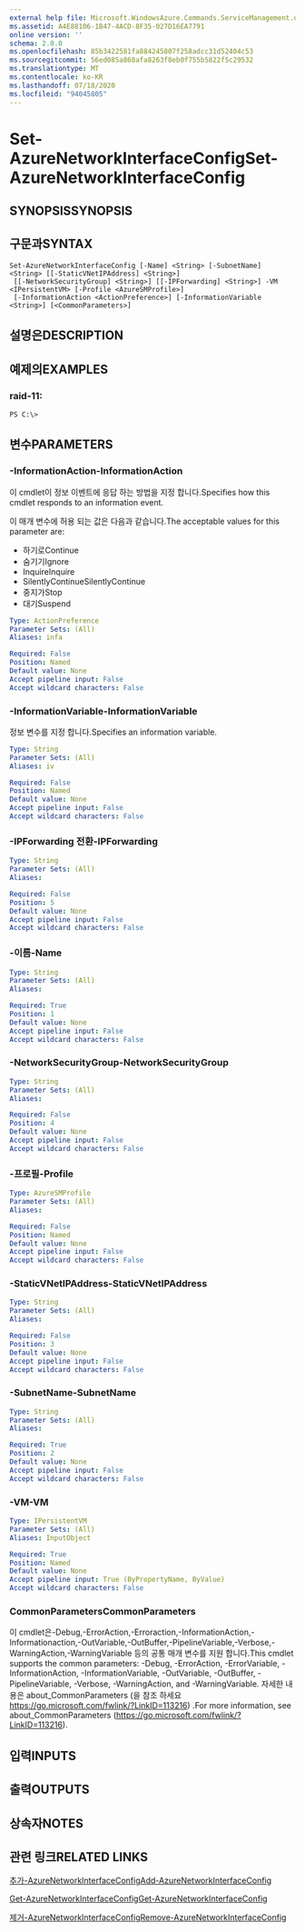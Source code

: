 ```yaml
---
external help file: Microsoft.WindowsAzure.Commands.ServiceManagement.dll-Help.xml
ms.assetid: A4E88106-1B47-4ACD-8F35-027D16EA7791
online version: ''
schema: 2.0.0
ms.openlocfilehash: 85b3422581fa884245807f258adcc31d52404c53
ms.sourcegitcommit: 56ed085a868afa8263f8eb0f755b5822f5c29532
ms.translationtype: MT
ms.contentlocale: ko-KR
ms.lasthandoff: 07/18/2020
ms.locfileid: "94045805"
---
```

# <span data-ttu-id="4833a-101">Set-AzureNetworkInterfaceConfig</span><span class="sxs-lookup"><span data-stu-id="4833a-101">Set-AzureNetworkInterfaceConfig</span></span>

## <span data-ttu-id="4833a-102">SYNOPSIS</span><span class="sxs-lookup"><span data-stu-id="4833a-102">SYNOPSIS</span></span>

## <span data-ttu-id="4833a-103">구문과</span><span class="sxs-lookup"><span data-stu-id="4833a-103">SYNTAX</span></span>

```
Set-AzureNetworkInterfaceConfig [-Name] <String> [-SubnetName] <String> [[-StaticVNetIPAddress] <String>]
 [[-NetworkSecurityGroup] <String>] [[-IPForwarding] <String>] -VM <IPersistentVM> [-Profile <AzureSMProfile>]
 [-InformationAction <ActionPreference>] [-InformationVariable <String>] [<CommonParameters>]
```

## <span data-ttu-id="4833a-104">설명은</span><span class="sxs-lookup"><span data-stu-id="4833a-104">DESCRIPTION</span></span>

## <span data-ttu-id="4833a-105">예제의</span><span class="sxs-lookup"><span data-stu-id="4833a-105">EXAMPLES</span></span>

### <span data-ttu-id="4833a-106">raid-1</span><span class="sxs-lookup"><span data-stu-id="4833a-106">1:</span></span>
```
PS C:\>
```

## <span data-ttu-id="4833a-107">변수</span><span class="sxs-lookup"><span data-stu-id="4833a-107">PARAMETERS</span></span>

### <span data-ttu-id="4833a-108">-InformationAction</span><span class="sxs-lookup"><span data-stu-id="4833a-108">-InformationAction</span></span>
<span data-ttu-id="4833a-109">이 cmdlet이 정보 이벤트에 응답 하는 방법을 지정 합니다.</span><span class="sxs-lookup"><span data-stu-id="4833a-109">Specifies how this cmdlet responds to an information event.</span></span>

<span data-ttu-id="4833a-110">이 매개 변수에 허용 되는 값은 다음과 같습니다.</span><span class="sxs-lookup"><span data-stu-id="4833a-110">The acceptable values for this parameter are:</span></span>

- <span data-ttu-id="4833a-111">하기로</span><span class="sxs-lookup"><span data-stu-id="4833a-111">Continue</span></span>
- <span data-ttu-id="4833a-112">숨기기</span><span class="sxs-lookup"><span data-stu-id="4833a-112">Ignore</span></span>
- <span data-ttu-id="4833a-113">Inquire</span><span class="sxs-lookup"><span data-stu-id="4833a-113">Inquire</span></span>
- <span data-ttu-id="4833a-114">SilentlyContinue</span><span class="sxs-lookup"><span data-stu-id="4833a-114">SilentlyContinue</span></span>
- <span data-ttu-id="4833a-115">중지가</span><span class="sxs-lookup"><span data-stu-id="4833a-115">Stop</span></span>
- <span data-ttu-id="4833a-116">대기</span><span class="sxs-lookup"><span data-stu-id="4833a-116">Suspend</span></span>

```yaml
Type: ActionPreference
Parameter Sets: (All)
Aliases: infa

Required: False
Position: Named
Default value: None
Accept pipeline input: False
Accept wildcard characters: False
```

### <span data-ttu-id="4833a-117">-InformationVariable</span><span class="sxs-lookup"><span data-stu-id="4833a-117">-InformationVariable</span></span>
<span data-ttu-id="4833a-118">정보 변수를 지정 합니다.</span><span class="sxs-lookup"><span data-stu-id="4833a-118">Specifies an information variable.</span></span>

```yaml
Type: String
Parameter Sets: (All)
Aliases: iv

Required: False
Position: Named
Default value: None
Accept pipeline input: False
Accept wildcard characters: False
```

### <span data-ttu-id="4833a-119">-IPForwarding 전환</span><span class="sxs-lookup"><span data-stu-id="4833a-119">-IPForwarding</span></span>
```yaml
Type: String
Parameter Sets: (All)
Aliases: 

Required: False
Position: 5
Default value: None
Accept pipeline input: False
Accept wildcard characters: False
```

### <span data-ttu-id="4833a-120">-이름</span><span class="sxs-lookup"><span data-stu-id="4833a-120">-Name</span></span>
```yaml
Type: String
Parameter Sets: (All)
Aliases: 

Required: True
Position: 1
Default value: None
Accept pipeline input: False
Accept wildcard characters: False
```

### <span data-ttu-id="4833a-121">-NetworkSecurityGroup</span><span class="sxs-lookup"><span data-stu-id="4833a-121">-NetworkSecurityGroup</span></span>
```yaml
Type: String
Parameter Sets: (All)
Aliases: 

Required: False
Position: 4
Default value: None
Accept pipeline input: False
Accept wildcard characters: False
```

### <span data-ttu-id="4833a-122">-프로필</span><span class="sxs-lookup"><span data-stu-id="4833a-122">-Profile</span></span>
```yaml
Type: AzureSMProfile
Parameter Sets: (All)
Aliases: 

Required: False
Position: Named
Default value: None
Accept pipeline input: False
Accept wildcard characters: False
```

### <span data-ttu-id="4833a-123">-StaticVNetIPAddress</span><span class="sxs-lookup"><span data-stu-id="4833a-123">-StaticVNetIPAddress</span></span>
```yaml
Type: String
Parameter Sets: (All)
Aliases: 

Required: False
Position: 3
Default value: None
Accept pipeline input: False
Accept wildcard characters: False
```

### <span data-ttu-id="4833a-124">-SubnetName</span><span class="sxs-lookup"><span data-stu-id="4833a-124">-SubnetName</span></span>
```yaml
Type: String
Parameter Sets: (All)
Aliases: 

Required: True
Position: 2
Default value: None
Accept pipeline input: False
Accept wildcard characters: False
```

### <span data-ttu-id="4833a-125">-VM</span><span class="sxs-lookup"><span data-stu-id="4833a-125">-VM</span></span>
```yaml
Type: IPersistentVM
Parameter Sets: (All)
Aliases: InputObject

Required: True
Position: Named
Default value: None
Accept pipeline input: True (ByPropertyName, ByValue)
Accept wildcard characters: False
```

### <span data-ttu-id="4833a-126">CommonParameters</span><span class="sxs-lookup"><span data-stu-id="4833a-126">CommonParameters</span></span>
<span data-ttu-id="4833a-127">이 cmdlet은-Debug,-ErrorAction,-Erroraction,-InformationAction,-Informationaction,-OutVariable,-OutBuffer,-PipelineVariable,-Verbose,-WarningAction,-WarningVariable 등의 공통 매개 변수를 지원 합니다.</span><span class="sxs-lookup"><span data-stu-id="4833a-127">This cmdlet supports the common parameters: -Debug, -ErrorAction, -ErrorVariable, -InformationAction, -InformationVariable, -OutVariable, -OutBuffer, -PipelineVariable, -Verbose, -WarningAction, and -WarningVariable.</span></span> <span data-ttu-id="4833a-128">자세한 내용은 about_CommonParameters (을 참조 하세요 https://go.microsoft.com/fwlink/?LinkID=113216) .</span><span class="sxs-lookup"><span data-stu-id="4833a-128">For more information, see about_CommonParameters (https://go.microsoft.com/fwlink/?LinkID=113216).</span></span>

## <span data-ttu-id="4833a-129">입력</span><span class="sxs-lookup"><span data-stu-id="4833a-129">INPUTS</span></span>

## <span data-ttu-id="4833a-130">출력</span><span class="sxs-lookup"><span data-stu-id="4833a-130">OUTPUTS</span></span>

## <span data-ttu-id="4833a-131">상속자</span><span class="sxs-lookup"><span data-stu-id="4833a-131">NOTES</span></span>

## <span data-ttu-id="4833a-132">관련 링크</span><span class="sxs-lookup"><span data-stu-id="4833a-132">RELATED LINKS</span></span>

[<span data-ttu-id="4833a-133">추가-AzureNetworkInterfaceConfig</span><span class="sxs-lookup"><span data-stu-id="4833a-133">Add-AzureNetworkInterfaceConfig</span></span>](./Add-AzureNetworkInterfaceConfig.md)

[<span data-ttu-id="4833a-134">Get-AzureNetworkInterfaceConfig</span><span class="sxs-lookup"><span data-stu-id="4833a-134">Get-AzureNetworkInterfaceConfig</span></span>](./Get-AzureNetworkInterfaceConfig.md)

[<span data-ttu-id="4833a-135">제거-AzureNetworkInterfaceConfig</span><span class="sxs-lookup"><span data-stu-id="4833a-135">Remove-AzureNetworkInterfaceConfig</span></span>](./Remove-AzureNetworkInterfaceConfig.md)


